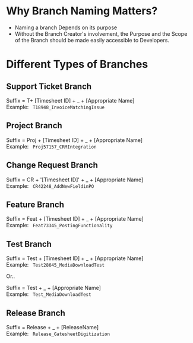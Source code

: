 # Why Branch Naming Matters?
* Naming a branch Depends on its purpose
* Without the Branch Creator's involvement, the Purpose and the Scope of the Branch should be made easily accessible to Developers.
# Different Types of Branches
## Support Ticket Branch
Suffix = T+ [Timesheet ID] + _ + [Appropriate Name]<Br>
Example: ` T18948_InvoiceMatchingIssue`
## Project Branch
Suffix = Proj + [Timesheet ID] + _ + [Appropriate Name]<Br>
Example: ` Proj57157_CRMIntegration`
## Change Request Branch
Suffix = CR + '[Timesheet ID]' + _ + [Appropriate Name]<Br>
Example: ` CR42248_AddNewFieldinPO`
## Feature Branch
Suffix = Feat + [Timesheet ID] + _ + [Appropriate Name]<Br>
Example: ` Feat73345_PostingFunctionality`
## Test Branch
Suffix = Test + [Timesheet ID] + _ + [Appropriate Name]<Br>
Example: ` Test28645_MediaDownloadTest`

Or..

Suffix = Test + _ + [Appropriate Name]<Br>
Example: ` Test_MediaDownloadTest`

## Release Branch
Suffix = Release + _ + [ReleaseName]<Br>
Example: ` Release_GatesheetDigitization`
